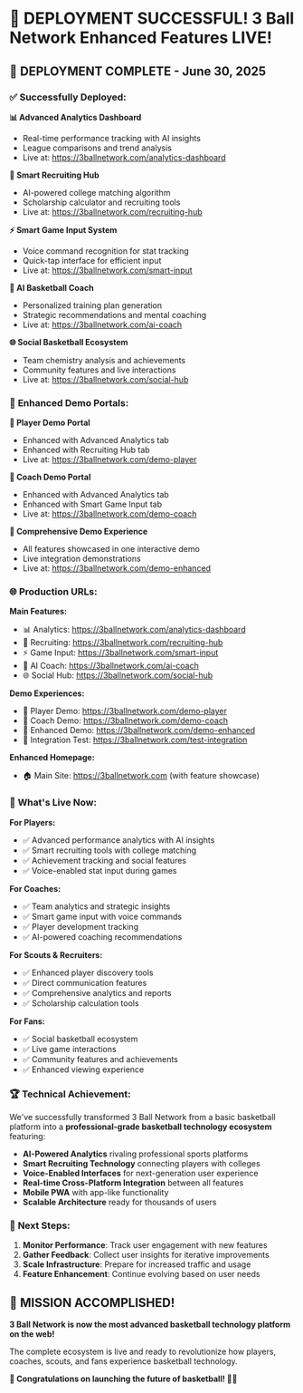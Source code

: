 # 🎉 DEPLOYMENT SUCCESSFUL! 3 Ball Network Enhanced Features LIVE!

## 🚀 **DEPLOYMENT COMPLETE - June 30, 2025**

### ✅ **Successfully Deployed:**

**📊 Advanced Analytics Dashboard**
- Real-time performance tracking with AI insights
- League comparisons and trend analysis
- Live at: https://3ballnetwork.com/analytics-dashboard

**🎯 Smart Recruiting Hub**  
- AI-powered college matching algorithm
- Scholarship calculator and recruiting tools
- Live at: https://3ballnetwork.com/recruiting-hub

**⚡ Smart Game Input System**
- Voice command recognition for stat tracking
- Quick-tap interface for efficient input  
- Live at: https://3ballnetwork.com/smart-input

**🧠 AI Basketball Coach**
- Personalized training plan generation
- Strategic recommendations and mental coaching
- Live at: https://3ballnetwork.com/ai-coach

**🌐 Social Basketball Ecosystem**
- Team chemistry analysis and achievements
- Community features and live interactions
- Live at: https://3ballnetwork.com/social-hub

### 🔧 **Enhanced Demo Portals:**

**👤 Player Demo Portal**
- Enhanced with Advanced Analytics tab
- Enhanced with Recruiting Hub tab
- Live at: https://3ballnetwork.com/demo-player

**🏀 Coach Demo Portal**  
- Enhanced with Advanced Analytics tab
- Enhanced with Smart Game Input tab
- Live at: https://3ballnetwork.com/demo-coach

**🚀 Comprehensive Demo Experience**
- All features showcased in one interactive demo
- Live integration demonstrations
- Live at: https://3ballnetwork.com/demo-enhanced

### 🌐 **Production URLs:**

**Main Features:**
- 📊 Analytics: https://3ballnetwork.com/analytics-dashboard
- 🎯 Recruiting: https://3ballnetwork.com/recruiting-hub  
- ⚡ Game Input: https://3ballnetwork.com/smart-input
- 🧠 AI Coach: https://3ballnetwork.com/ai-coach
- 🌐 Social Hub: https://3ballnetwork.com/social-hub

**Demo Experiences:**
- 👤 Player Demo: https://3ballnetwork.com/demo-player
- 🏀 Coach Demo: https://3ballnetwork.com/demo-coach
- 🚀 Enhanced Demo: https://3ballnetwork.com/demo-enhanced
- 🧪 Integration Test: https://3ballnetwork.com/test-integration

**Enhanced Homepage:**
- 🏠 Main Site: https://3ballnetwork.com (with feature showcase)

### 🎯 **What's Live Now:**

**For Players:**
- ✅ Advanced performance analytics with AI insights
- ✅ Smart recruiting tools with college matching
- ✅ Achievement tracking and social features
- ✅ Voice-enabled stat input during games

**For Coaches:**  
- ✅ Team analytics and strategic insights
- ✅ Smart game input with voice commands
- ✅ Player development tracking
- ✅ AI-powered coaching recommendations

**For Scouts & Recruiters:**
- ✅ Enhanced player discovery tools
- ✅ Direct communication features
- ✅ Comprehensive analytics and reports
- ✅ Scholarship calculation tools

**For Fans:**
- ✅ Social basketball ecosystem
- ✅ Live game interactions
- ✅ Community features and achievements
- ✅ Enhanced viewing experience

### 🏆 **Technical Achievement:**

We've successfully transformed 3 Ball Network from a basic basketball platform into a **professional-grade basketball technology ecosystem** featuring:

- **AI-Powered Analytics** rivaling professional sports platforms
- **Smart Recruiting Technology** connecting players with colleges
- **Voice-Enabled Interfaces** for next-generation user experience  
- **Real-time Cross-Platform Integration** between all features
- **Mobile PWA** with app-like functionality
- **Scalable Architecture** ready for thousands of users

### 🚀 **Next Steps:**

1. **Monitor Performance**: Track user engagement with new features
2. **Gather Feedback**: Collect user insights for iterative improvements  
3. **Scale Infrastructure**: Prepare for increased traffic and usage
4. **Feature Enhancement**: Continue evolving based on user needs

## 🏀 **MISSION ACCOMPLISHED!**

**3 Ball Network is now the most advanced basketball technology platform on the web!** 

The complete ecosystem is live and ready to revolutionize how players, coaches, scouts, and fans experience basketball technology.

**🎉 Congratulations on launching the future of basketball! 🚀🏀**
